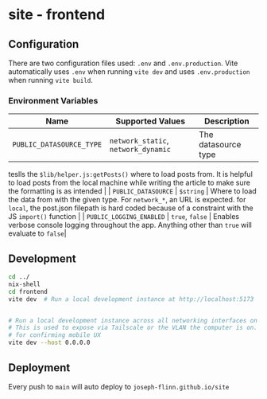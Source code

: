 # site - frontend

## Configuration

There are two configuration files used: `.env` and `.env.production`. Vite automatically uses `.env` when running `vite
dev` and uses `.env.production` when running `vite build`.

### Environment Variables

| Name | Supported Values | Description |
| ---- | ---------------- | ----------- |
| `PUBLIC_DATASOURCE_TYPE` | `network_static`, `network_dynamic` | The datasource type
teslls the `$lib/helper.js:getPosts()` where to load posts from. It is helpful to load posts from the local machine
while writing the article to make sure the formatting is as intended |
| `PUBLIC_DATASOURCE` | `$string` | Where to load the data from with the given type. For `network_*`, an URL is
expected. for `local`, the post.json filepath is hard coded because of a constraint with the JS `import()` function |
| `PUBLIC_LOGGING_ENABLED` | `true`, `false` | Enables verbose console logging throughout the app. Anything other than
`true` will evaluate to `false`|


## Development
```bash
cd ../
nix-shell
cd frontend
vite dev  # Run a local development instance at http://localhost:5173


# Run a local development instance across all networking interfaces on port 5173. 
# This is used to expose via Tailscale or the VLAN the computer is on. Mostly used
# for confirming mobile UX
vite dev --host 0.0.0.0  
```


## Deployment
Every push to `main` will auto deploy to `joseph-flinn.github.io/site`
